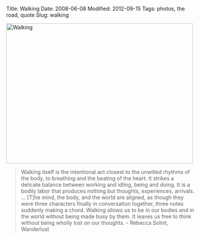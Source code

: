 Title: Walking
Date: 2008-06-08
Modified: 2012-09-15
Tags: photos, the road, quote
Slug: walking

<a href="http://www.flickr.com/photos/pigmonkey/2561017639/" title="Walking by Pig Monkey, on Flickr"><img src="http://farm4.static.flickr.com/3185/2561017639_427c042c81.jpg" width="500" height="375" alt="Walking" /></a>
<blockquote>Walking itself is the intentional act closest to the unwilled rhythms of the body, to breathing and the beating of the heart. It strikes a delicate balance between working and idling, being and doing. It is a bodily labor that produces nothing but thoughts, experiences, arrivals.
... [T]he mind, the body, and the world are aligned, as though they were three characters finally in conversation together, three notes suddenly making a chord. Walking allows us to be in our bodies and in the world without being made busy by them. It leaves us free to think without being wholly lost on our thoughts.
- Rebecca Solnit, Wanderlust</blockquote>
